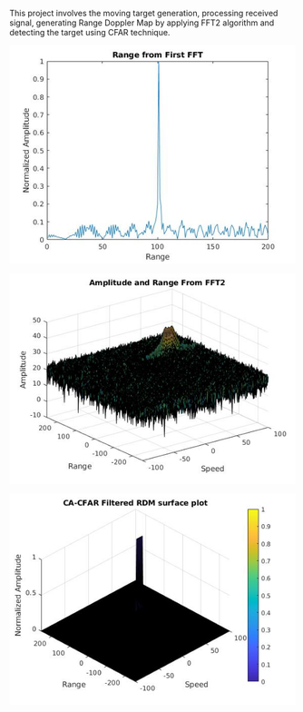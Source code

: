 
This project involves the moving target generation, processing received signal, generating Range Doppler Map by applying FFT2 algorithm and  detecting the target using CFAR technique.


![Plot 1](plots/Fig1.jpg)

![Plot 2](plots/Fig2.jpg)

![Plot 3](plots/Fig3.jpg)
